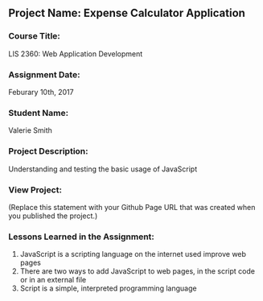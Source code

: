 ## Project Name:  Expense Calculator Application

### Course Title:
LIS 2360:  Web Application Development

### Assignment Date:  
Feburary 10th, 2017

### Student Name:  
Valerie Smith

### Project Description:
Understanding and testing the basic usage of JavaScript

### View Project:
(Replace this statement with your Github Page URL that was created when you 
 published the project.)

### Lessons Learned in the Assignment:
1. JavaScript is a scripting language on the internet used improve web pages
2. There are two ways to add JavaScript to web pages, in the script code or in an external file
3. Script is a simple, interpreted programming language

